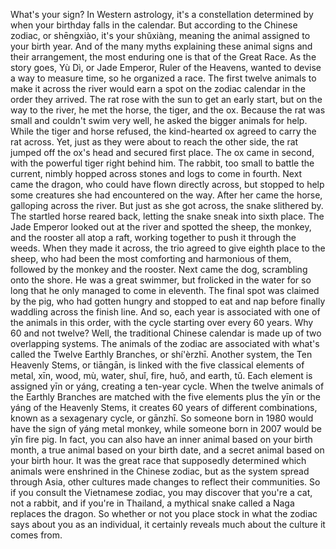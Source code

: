 
What&#39;s your sign?
In Western astrology,
it&#39;s a constellation determined by
when your birthday falls in the calendar.
But according to the Chinese zodiac,
or shēngxiào,
it&#39;s your shǔxiàng, meaning the animal
assigned to your birth year.
And of the many myths explaining
these animal signs and their arrangement,
the most enduring one is 
that of the Great Race.
As the story goes, Yù Dì, or Jade Emperor,
Ruler of the Heavens,
wanted to devise a way to measure time,
so he organized a race.
The first twelve animals to make it
across the river
would earn a spot on the zodiac calendar
in the order they arrived.
The rat rose with the sun
to get an early start,
but on the way to the river,
he met the horse, the tiger, and the ox.
Because the rat was small
and couldn&#39;t swim very well,
he asked the bigger animals for help.
While the tiger and horse refused,
the kind-hearted ox agreed
to carry the rat across.
Yet, just as they were about
to reach the other side,
the rat jumped off the ox&#39;s head
and secured first place.
The ox came in second,
with the powerful tiger right behind him.
The rabbit, 
too small to battle the current,
nimbly hopped across stones and logs
to come in fourth.
Next came the dragon,
who could have flown directly across,
but stopped to help some creatures
she had encountered on the way.
After her came the horse,
galloping across the river.
But just as she got across,
the snake slithered by.
The startled horse reared back,
letting the snake sneak into sixth place.
The Jade Emperor looked out at the river
and spotted the sheep, the monkey,
and the rooster all atop a raft,
working together to push it 
through the weeds.
When they made it across,
the trio agreed to give eighth place
to the sheep,
who had been the most comforting
and harmonious of them,
followed by the monkey and the rooster.
Next came the dog, 
scrambling onto the shore.
He was a great swimmer,
but frolicked in the water for so long
that he only managed to come in eleventh.
The final spot was claimed by the pig,
who had gotten hungry and stopped
to eat and nap
before finally waddling 
across the finish line.
And so, each year is associated with one
of the animals in this order,
with the cycle starting over
every 60 years.
Why 60 and not twelve?
Well, the traditional Chinese calendar
is made up of two overlapping systems.
The animals of the zodiac are associated
with what&#39;s called
the Twelve Earthly Branches, or shí&#39;èrzhī.
Another system, the Ten Heavenly Stems,
or tiāngān,
is linked with the five classical elements
of metal, xīn,
wood, mù,
water, shuǐ,
fire, huǒ,
and earth, tǔ.
Each element is assigned yīn or yáng,
creating a ten-year cycle.
When the twelve animals
of the Earthly Branches
are matched with the five elements
plus the yīn or the yáng
of the Heavenly Stems,
it creates 60 years 
of different combinations,
known as a sexagenary cycle, or gānzhī.
So someone born in 1980 would have
the sign of yáng metal monkey,
while someone born in 2007 
would be yīn fire pig.
In fact, you can also have an inner animal
based on your birth month,
a true animal based on your birth date,
and a secret animal based on 
your birth hour.
It was the great race 
that supposedly determined
which animals were enshrined 
in the Chinese zodiac,
but as the system spread through Asia,
other cultures made changes
to reflect their communities.
So if you consult the Vietnamese zodiac,
you may discover that you&#39;re a cat,
not a rabbit,
and if you&#39;re in Thailand,
a mythical snake called a Naga
replaces the dragon.
So whether or not you place stock 
in what the zodiac says
about you as an individual,
it certainly reveals much about
the culture it comes from.

